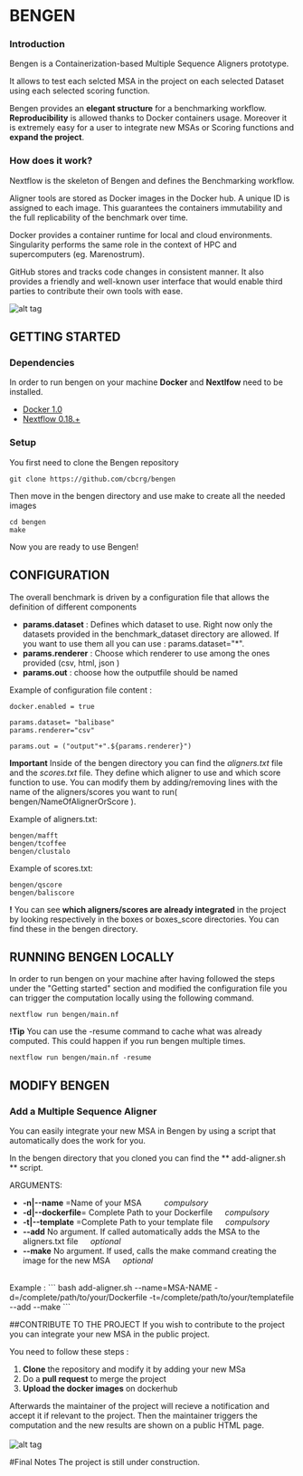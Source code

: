 # BENGEN

### Introduction

Bengen is a Containerization-based Multiple Sequence Aligners prototype.

It allows to test each selcted MSA in the project on each selected Dataset using each selected scoring function. 

Bengen provides an **elegant structure** for a benchmarking workflow. **Reproducibility** is allowed thanks to Docker containers usage. Moreover it is extremely easy for a user to integrate new MSAs or Scoring functions and **expand the project**.

### How does it work?

Nextflow is the skeleton of Bengen and defines the Benchmarking workflow.

Aligner tools are stored as Docker images in the Docker hub. A unique ID is assigned to each image. This guarantees the containers immutability and the full replicability of the benchmark over time.  

Docker provides a container runtime for local and cloud environments. Singularity performs the same role in the context of HPC and supercomputers (eg. Marenostrum).

GitHub stores and tracks code changes in consistent manner. It also provides a friendly and well-known user interface that would enable third parties to contribute their own tools with ease. <br> 


![alt tag](https://github.com/luisas/prova/blob/master/bengen_img01.png)

## GETTING STARTED

### Dependencies 
In order to run bengen on your machine **Docker** and **Nextlfow** need to be installed.

* [Docker 1.0](http://www.docker.com) 
* [Nextflow 0.18.+](http://www.nextflow.io)

### Setup 

You first need to clone the Bengen repository 
```
git clone https://github.com/cbcrg/bengen
```

Then move in the bengen directory and use make to create all the needed images
```
cd bengen
make
```

Now you are ready to use Bengen!

## CONFIGURATION 
The overall benchmark is driven by a configuration file that allows the definition of different components 

* **params.dataset** : Defines which dataset to use. Right now only the datasets provided in the benchmark_dataset directory are allowed. If you want to use them all you can use : params.dataset="*".
* **params.renderer** : Choose which renderer to use among the ones provided (csv, html, json ) 
* **params.out** : choose how the outputfile should be named 

Example of configuration file content : 
```
docker.enabled = true

params.dataset= "balibase"
params.renderer="csv"

params.out = ("output"+".${params.renderer}")
```
**Important** 
Inside of the bengen directory you can find the _aligners.txt_ file and the _scores.txt_ file.
They define which aligner to use and which score function to use.
You can modify them by adding/removing lines with the name of the aligners/scores you want to run( bengen/NameOfAlignerOrScore ).

Example of aligners.txt:
```
bengen/mafft
bengen/tcoffee
bengen/clustalo
```
Example of scores.txt: 

```
bengen/qscore
bengen/baliscore
```

**!**    You can see **which aligners/scores are already integrated** in the project by looking respectively in the boxes or boxes_score directories. You can find these in the bengen directory.


## RUNNING BENGEN LOCALLY 

In order to run bengen on your machine after having followed the steps under the "Getting started" section and modified the configuration file you can trigger the computation locally using the following command.

```
nextflow run bengen/main.nf
```
**!Tip**
You can use the -resume command to cache what was already computed. This could happen if you run bengen multiple times.


```
nextflow run bengen/main.nf -resume
```

## MODIFY BENGEN 

### Add a Multiple Sequence Aligner 

You can easily integrate your new MSA in Bengen by using a script that automatically does the work for you.

In the bengen directory that you cloned you can find the ** add-aligner.sh **  script. 



ARGUMENTS: 
 * **-n|--name** =Name of your MSA  &emsp; &emsp; _compulsory_<br>
 * **-d|--dockerfile**= Complete Path to your Dockerfile &ensp;&ensp;  _compulsory_<br>
 * **-t|--template** =Complete Path to your template file &ensp;&ensp; _compulsory_ <br>
 * **--add** No argument. If called automatically adds the MSA to the aligners.txt file &ensp;&ensp; _optional_<br>
 * **--make** No argument. If used, calls the make command creating the image for the new MSA &ensp;&ensp; _optional_<br>

<br>
Example : 
```
bash add-aligner.sh --name=MSA-NAME -d=/complete/path/to/your/Dockerfile -t=/complete/path/to/your/templatefile --add --make
```

##CONTRIBUTE TO THE PROJECT
If you wish to contribute to the project you can integrate your new MSA in the public project.

You need to follow these steps : 

1. **Clone** the repository and modify it by adding your new MSa
2. Do a **pull request** to merge the project
3. **Upload the docker images** on dockerhub 

Afterwards the maintainer of the project will recieve a notification and accept it if relevant to the project. Then the maintainer triggers the computation and the new results are shown on a public HTML page.
<br><br>
![alt tag](https://github.com/luisas/prova/blob/master/Bengen2.0.png)

#Final Notes
The project is still under construction.
